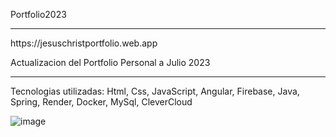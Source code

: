 Portfolio2023
<hr>
https://jesuschristportfolio.web.app

Actualizacion del Portfolio Personal a Julio 2023
<hr>
Tecnologias utilizadas: Html, Css, JavaScript, Angular, Firebase, Java, Spring, Render, Docker, MySql, CleverCloud

![image](https://github.com/ChrisZZG/PortfolioActualizado2023/assets/104231253/9d5504d8-ec84-4fc0-ad22-926b7342b4f3)



